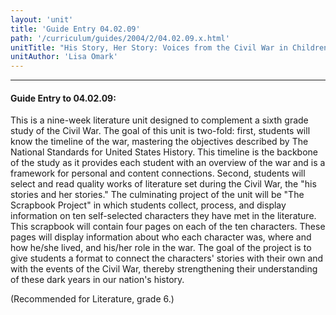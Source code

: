 ```yaml
---
layout: 'unit'
title: 'Guide Entry 04.02.09'
path: '/curriculum/guides/2004/2/04.02.09.x.html'
unitTitle: "His Story, Her Story: Voices from the Civil War in Children's Literature"
unitAuthor: 'Lisa Omark'
---
```


<body>
<hr/>
 <h4>
  Guide Entry to 04.02.09:
 </h4>
 <p>
  This is a nine-week literature unit designed to complement a sixth grade study of the Civil War. The goal of this unit is two-fold: first, students will know the timeline of the war, mastering the objectives described by The National Standards for United States History. This timeline is the backbone of the study as it provides each student with an overview of the war and is a framework for personal and content connections. Second, students will select and read quality works of literature set during the Civil War, the "his stories and her stories." The culminating project of the unit will be "The Scrapbook Project" in which students collect, process, and display information on ten self-selected characters they have met in the literature. This scrapbook will contain four pages on each of the ten characters. These pages will display information about who each character was, where and how he/she lived, and his/her role in the war. The goal of the project is to give students a format to connect the characters' stories with their own and with the events of the Civil War, thereby strengthening their understanding of these dark years in our nation's history.
 </p>
<p>
  (Recommended for Literature, grade 6.)
 </p>

</body>
